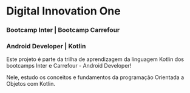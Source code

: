 # Digital Innovation One
### Bootcamp Inter | Bootcamp Carrefour
### Android Developer | Kotlin

Este projeto é parte da trilha de aprendizagem da linguagem Kotlin dos bootcamps Inter e Carrefour - Android Developer!

Nele, estudo os conceitos e fundamentos da programação Orientada a Objetos com Kotlin. 